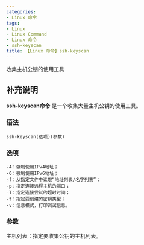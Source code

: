 ```yaml
---
categories:
- Linux 命令
tags:
- Linux
- Linux Command
- Linux 命令
- ssh-keyscan
title: 【Linux 命令】ssh-keyscan
---
```


收集主机公钥的使用工具

## 补充说明

**ssh-keyscan命令** 是一个收集大量主机公钥的使用工具。

###  语法

```shell
ssh-keyscan(选项)(参数)
```

###  选项

```shell
-4：强制使用IPv4地址；
-6：强制使用IPv6地址；
-f：从指定文件中读取“地址列表/名字列表”；
-p：指定连接远程主机的端口；
-T：指定连接尝试的超时时间；
-t：指定要创建的密钥类型；
-v：信息模式，打印调试信息。
```

###  参数

主机列表：指定要收集公钥的主机列表。


<!-- Linux命令行搜索引擎：https://jaywcjlove.github.io/linux-command/ -->